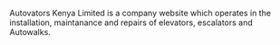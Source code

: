 Autovators Kenya Limited is a company website which operates in the installation, maintanance and repairs of elevators, escalators and Autowalks.
